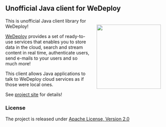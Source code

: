 
## Unofficial Java client for WeDeploy 

<img style="float:right; margin:20px; width:200px;" src="https://azzazzel.github.io/wedeploy-client/images/wedeploy-logo.png" />

This is unofficial Java client library for WeDeploy! 

[WeDeploy](https://wedeploy.com) provides a set of ready-to-use services that enables you to store data in the cloud, search and stream content in real time, authenticate users, send e-mails to your users and so much more!

This client allows Java applications to talk to WeDeploy cloud services as if those were local ones.

See [project site](https://azzazzel.github.io/wedeploy-client) for details! 


### License

The project is released under [Apache License, Version 2.0](https://www.apache.org/licenses/LICENSE-2.0)

